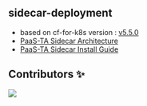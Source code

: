 ## sidecar-deployment

- based on cf-for-k8s version : [v5.5.0](https://github.com/cloudfoundry/cf-for-k8s/releases/tag/v5.5.0)
- [PaaS-TA Sidecar Architecture](https://github.com/PaaS-TA/sidecar-guide/blob/master/architecture/sidecar.md)
- [PaaS-TA Sidecar Install Guide](https://github.com/PaaS-TA/sidecar-guide/blob/master/install/README.md)

## Contributors ✨

<a href="https://github.com/PaaS-TA/sidecar-deployment/graphs/contributors">
  <img src="https://contrib.rocks/image?repo=PaaS-TA/sidecar-deployment" />
</a>
